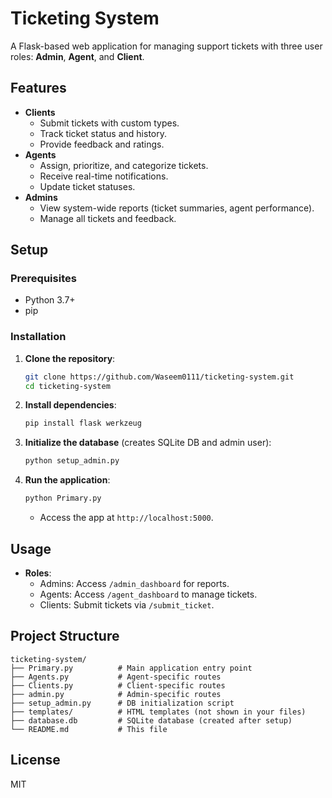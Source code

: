 
# Ticketing System

A Flask-based web application for managing support tickets with three user roles: **Admin**, **Agent**, and **Client**.

## Features
- **Clients**  
  - Submit tickets with custom types.  
  - Track ticket status and history.  
  - Provide feedback and ratings.  
- **Agents**  
  - Assign, prioritize, and categorize tickets.  
  - Receive real-time notifications.  
  - Update ticket statuses.  
- **Admins**  
  - View system-wide reports (ticket summaries, agent performance).  
  - Manage all tickets and feedback.  

## Setup

### Prerequisites
- Python 3.7+
- pip

### Installation
1. **Clone the repository**:
   ```bash
   git clone https://github.com/Waseem0111/ticketing-system.git
   cd ticketing-system
   ```

2. **Install dependencies**:
   ```bash
   pip install flask werkzeug
   ```

3. **Initialize the database** (creates SQLite DB and admin user):
   ```bash
   python setup_admin.py
   ```

4. **Run the application**:
   ```bash
   python Primary.py
   ```
   - Access the app at `http://localhost:5000`.

## Usage
- **Roles**:  
  - Admins: Access `/admin_dashboard` for reports.  
  - Agents: Access `/agent_dashboard` to manage tickets.  
  - Clients: Submit tickets via `/submit_ticket`.  

## Project Structure
```
ticketing-system/
├── Primary.py          # Main application entry point
├── Agents.py           # Agent-specific routes
├── Clients.py          # Client-specific routes
├── admin.py            # Admin-specific routes
├── setup_admin.py      # DB initialization script
├── templates/          # HTML templates (not shown in your files)
├── database.db         # SQLite database (created after setup)
└── README.md           # This file
```

## License
MIT
